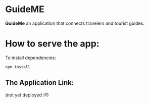 # GuideME

**GuideMe** an application that connects travelers and tourist guides.

# How to serve the app:

To install dependencies:
```bash
npm install
```

## The Application Link:
(not yet deployed :P)